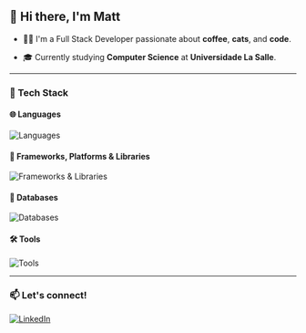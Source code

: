## 👋 Hi there, I'm Matt

- 🧑‍💻 I'm a Full Stack Developer passionate about **coffee**, **cats**, and **code**.

- 🎓 Currently studying **Computer Science** at **Universidade La Salle**.

---

### 🚀 Tech Stack

#### 🌐 Languages
<p>
  <img src="https://skillicons.dev/icons?i=html,css,js,ts,java" alt="Languages">
</p>

#### 🧩 Frameworks, Platforms & Libraries
<p>
  <img src="https://skillicons.dev/icons?i=react,nodejs,spring,tailwind" alt="Frameworks & Libraries">
</p>

#### 💾 Databases
<p>
  <img src="https://skillicons.dev/icons?i=mysql,postgres,mongo" alt="Databases">
</p>

#### 🛠️ Tools
<p>
  <img src="https://skillicons.dev/icons?i=git,figma,postman" alt="Tools">
</p>

---

### 📫 Let's connect!
<p>
  <a href="https://www.linkedin.com/in/matthausalbrecht/" target="_blank">
    <img src="https://skillicons.dev/icons?i=linkedin" alt="LinkedIn">
  </a>
</p>
